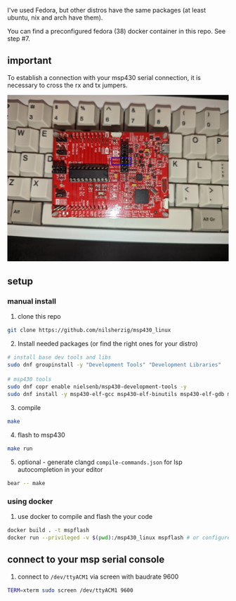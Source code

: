 I've used Fedora, but other distros have the same packages (at least ubuntu, nix and arch have them).

You can find a preconfigured fedora (38) docker container in this repo. See step #7.

## important 

To establish a connection with your msp430 serial connection, it is necessary to cross the rx and tx jumpers.

![jumper](./jumper.png)

## setup 

### manual install 

1) clone this repo

```bash 
git clone https://github.com/nilsherzig/msp430_linux
```

2) Install needed packages (or find the right ones for your distro)

```bash
# install base dev tools and libs
sudo dnf groupinstall -y "Development Tools" "Development Libraries"

# msp430 tools
sudo dnf copr enable nielsenb/msp430-development-tools -y
sudo dnf install -y msp430-elf-gcc msp430-elf-binutils msp430-elf-gdb mspds msp430flasher msp430-gcc-support-files dos2unix libusb readline mspdebug
```

3) compile

```bash
make
```

4) flash to msp430

```bash
make run
```

5) optional - generate clangd `compile-commands.json` for lsp autocompletion in your editor

```bash
bear -- make
```

### using docker

1) use docker to compile and flash the your code

```bash 
docker build . -t mspflash
docker run --privileged -v $(pwd):/msp430_linux mspflash # or configure udev rules instead of privleged
```

## connect to your msp serial console

1) connect to `/dev/ttyACM1` via screen with baudrate 9600

```bash
TERM=xterm sudo screen /dev/ttyACM1 9600
```
